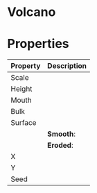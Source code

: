 # Volcano


# Properties


| Property | Description| 
| -------- | -----------|
| Scale |  |
| Height |  |
| Mouth |  |
| Bulk |  |
| Surface |  |
| | **Smooth**: <desc> |
| | **Eroded**: <desc> |
| X |  |
| Y |  |
| Seed |  |





